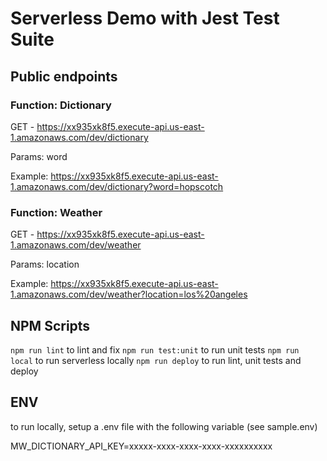 # Serverless Demo with Jest Test Suite

## Public endpoints
### Function: Dictionary
GET - https://xx935xk8f5.execute-api.us-east-1.amazonaws.com/dev/dictionary

Params: word<string>

Example: https://xx935xk8f5.execute-api.us-east-1.amazonaws.com/dev/dictionary?word=hopscotch

### Function: Weather
GET - https://xx935xk8f5.execute-api.us-east-1.amazonaws.com/dev/weather

Params: location<string>

Example: https://xx935xk8f5.execute-api.us-east-1.amazonaws.com/dev/weather?location=los%20angeles

## NPM Scripts
`npm run lint` to lint and fix
`npm run test:unit` to run unit tests
`npm run local` to run serverless locally
`npm run deploy` to run lint, unit tests and deploy

## ENV

to run locally, setup a .env file with the following variable (see sample.env)

MW_DICTIONARY_API_KEY=xxxxx-xxxx-xxxx-xxxx-xxxxxxxxxx